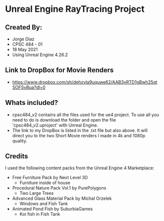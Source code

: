# Unreal Engine RayTracing Project

## Created By:
* Jorge Diaz
* CPSC 484 - 01
* 18 May 2021
* Using Unreal Engine 4.26.2

## Link to DropBox for Movie Renders
* https://www.dropbox.com/sh/dehzyla9uquwe62/AAB3vRTD1gBwh25qtSOFSyBua?dl=0 

## Whats included?
* cpsc484_v2 contains all the files used for the ue4 project. To use all you need to do is download the folder and open the file 'cpsc484_v2.uproject' with Unreal Engine.
* The link to my DropBox is listed in the .txt file but also above. It will direct you to the two Short Movie renders I made in 4k and 1080p quality.

## Credits
I used the following content packs from the Unreal Engine 4 Marketplace:
* Free Furniture Pack by Next Level 3D
  * Furniture inside of house
* Procedural Nature Pack Vol.1 by PurePolygons
  * Two Large Trees   
* Advanced Glass Material Pack by Michal Orzelek
  * Windows and Fish Tank
* Animated Pond Fish by SuburbiaGames
  * Koi fish in Fish Tank
